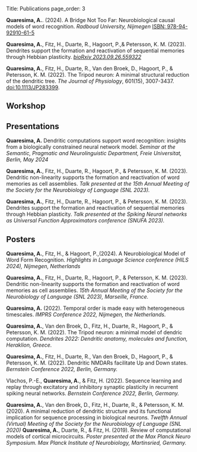 Title: Publications 
page_order: 3

**Quaresima, A.**. (2024). A Bridge Not Too Far: Neurobiological causal models of word recognition. _Radboud University, Nijmegen_ [ISBN: 978-94-92910-61-5](https://repository.ubn.ru.nl/handle/2066/307904)

**Quaresima, A.**, Fitz, H., Duarte, R., Hagoort, P.,& Petersson, K. M.
(2023). Dendrites support the formation and reactivation of sequential
memories through Hebbian plasticity. [_bioRxiv 2023.09.26.559322_](https://doi.org/10.1101/2023.09.26.559322)

**Quaresima, A.**, Fitz, H., Duarte, R., Van den Broek, D., Hagoort, P.,
& Petersson, K. M. (2022). The Tripod neuron: A minimal structural
reduction of the dendritic tree. _The Journal of Physiology_, 601(15),
3007-3437. [doi:10.1113/JP283399](https://doi.org/doi:10.1113/JP283399).

## Workshop



## Presentations

**Quaresima, A.**
Dendritic computations support word recognition: insights from a biologically constrained neural network model.
_Seminar at the Semantic, Pragmatic and Neurolinguistic Department, Freie Universitat, Berlin, May 2024_

**Quaresima, A.**, Fitz, H., Duarte, R., Hagoort, P., & Petersson, K. M.
(2023). Dendritic non-linearity supports the formation and reactivation
of word memories as cell assemblies. _Talk presented at the 15th Annual Meeting of the Society for the Neurobiology of Language (SNL 2023)._

**Quaresima, A.**, Fitz, H., Duarte, R., Hagoort, P., & Petersson, K. M.
(2023). Dendrites support the formation and reactivation of sequential
memories through Hebbian plasticity. _Talk presented at the Spiking Neural networks as Universal Function Approximators conference (SNUFA 2023)._

## Posters
**Quaresima, A.**, Fitz, H., & Hagoort, P.,(2024). A Neurobiological Model of Word Form Recognition. _Highlights in Language Science conference (HILS 2024), Nijmegen, Netherlands_

**Quaresima, A.**, Fitz, H., Duarte, R., Hagoort, P., & Petersson, K. M.
(2023). Dendritic non-linearity supports the formation and reactivation
of word memories as cell assemblies. _15th Annual Meeting of the Society for the Neurobiology of Language (SNL 2023), Marseille, France._

**Quaresima, A.** (2022). Temporal order is made easy with heterogeneous
timescales. _IMPRS Conference 2022, Nijmegen, the Netherlands._

**Quaresima, A.**, Van den Broek, D., Fitz, H., Duarte, R., Hagoort, P.,
& Petersson, K. M. (2022). The Tripod neuron: a minimal model of dendric
computation. _Dendrites 2022: Dendritic anatomy, molecules and function, Heraklion, Greece._

**Quaresima, A.**, Fitz, H., Duarte, R., Van den Broek, D., Hagoort, P.,
& Petersson, K. M. (2022). Dendritic NMDARs facilitate Up and Down
states. _Bernstein Conference 2022, Berlin, Germany._

Vlachos, P.-E., **Quaresima, A.**, & Fitz, H. (2022). Sequence learning
and replay through excitatory and inhibitory synaptic plasticity in
recurrent spiking neural networks. _Bernstein Conference 2022, Berlin, Germany._

**Quaresima, A.**, Van den Broek, D., Fitz, H., Duarte, R., & Petersson,
K. M. (2020). A minimal reduction of dendritic structure and its
functional implication for sequence processing in biological neurons.
_Twelfth Annual (Virtual) Meeting of the Society for the Neurobiology of Language (SNL 2020)_
**Quaresima, A.**, Duarte, R., & Fitz, H. (2019). Review of
computational models of cortical microcircuits. *Poster presented at the
Max Planck Neuro Symposium. Max Planck Institute of Neurobiology,
Martinsried, Germany.*

